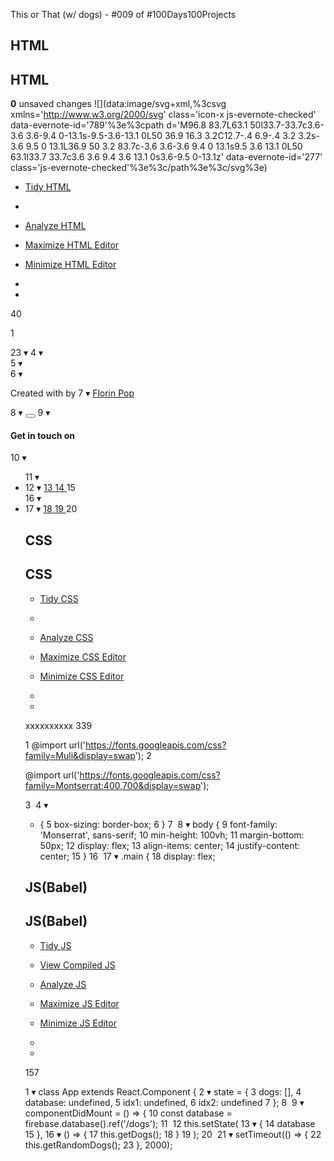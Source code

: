 This or That (w/ dogs) - #009 of #100Days100Projects

## HTML

## HTML

**0** unsaved changes ![](data:image/svg+xml,%3csvg xmlns='http://www.w3.org/2000/svg' class='icon-x js-evernote-checked' data-evernote-id='789'%3e%3cpath d='M96.8 83.7L63.1 50l33.7-33.7c3.6-3.6 3.6-9.4 0-13.1s-9.5-3.6-13.1 0L50 36.9 16.3 3.2C12.7-.4 6.9-.4 3.2 3.2s-3.6 9.5 0 13.1L36.9 50 3.2 83.7c-3.6 3.6-3.6 9.4 0 13.1s9.5 3.6 13.1 0L50 63.1l33.7 33.7c3.6 3.6 9.4 3.6 13.1 0s3.6-9.5 0-13.1z' data-evernote-id='277' class='js-evernote-checked'%3e%3c/path%3e%3c/svg%3e)

- [Tidy HTML](https://codepen.io/FlorinPop17/pen/rNBRYKZ#0)

-

- [Analyze HTML](https://codepen.io/FlorinPop17/pen/rNBRYKZ#0)
- [Maximize HTML Editor](https://codepen.io/FlorinPop17/pen/rNBRYKZ#0)
- [Minimize HTML Editor](https://codepen.io/FlorinPop17/pen/rNBRYKZ#0)

-
-

40

1
<div  id="app"></div>
2
​
3
▾
<!-- SOCIAL PANEL HTML -->
4
▾
<div  class="social-panel-container">
5
▾
 <div  class="social-panel">
6
▾
   <p>Created with <i  class="fa fa-heart"></i> by
7
▾
     <a  target="_blank"  href="https://florin-pop.com">Florin Pop</a></p>
8
▾
   <button  class="close-btn"><i  class="fas fa-times"></i></button>
9
▾
   <h4>Get in touch on</h4>
10
▾
   <ul>
11
▾
     <li>
12
▾
       <a  href="https://twitter.com/florinpop1705"  target="_blank">
13
         <i  class="fab fa-twitter"></i>
14
       </a>
15
     </li>
16
▾
     <li>
17
▾
       <a  href="https://linkedin.com/in/florinpop17"  target="_blank">
18
         <i  class="fab fa-linkedin"></i>
19
       </a>
20
     </li>

## CSS

## CSS

- [Tidy CSS](https://codepen.io/FlorinPop17/pen/rNBRYKZ#0)

-

- [Analyze CSS](https://codepen.io/FlorinPop17/pen/rNBRYKZ#0)
- [Maximize CSS Editor](https://codepen.io/FlorinPop17/pen/rNBRYKZ#0)
- [Minimize CSS Editor](https://codepen.io/FlorinPop17/pen/rNBRYKZ#0)

-
-

xxxxxxxxxx
339

1
@import  url('https://fonts.googleapis.com/css?family=Muli&display=swap');
2

@import  url('https://fonts.googleapis.com/css?family=Montserrat:400,700&display=swap');

3
​
4
▾
* {
5
 box-sizing: border-box;
6
}
7
​
8
▾
body {
9
 font-family: 'Monserrat', sans-serif;
10
 min-height: 100vh;
11
 margin-bottom: 50px;
12
 display: flex;
13
 align-items: center;
14
 justify-content: center;
15
}
16
​
17
▾
.main {
18
 display: flex;

## JS(Babel)

## JS(Babel)

- [Tidy JS](https://codepen.io/FlorinPop17/pen/rNBRYKZ#0)
- [View Compiled JS](https://codepen.io/FlorinPop17/pen/rNBRYKZ#0)
- [Analyze JS](https://codepen.io/FlorinPop17/pen/rNBRYKZ#0)
- [Maximize JS Editor](https://codepen.io/FlorinPop17/pen/rNBRYKZ#0)
- [Minimize JS Editor](https://codepen.io/FlorinPop17/pen/rNBRYKZ#0)

-
-

157

1
▾
class  App  extends  React.Component {
2
▾
 state  = {
3
   dogs: [],
4
   database: undefined,
5
   idx1: undefined,
6
   idx2: undefined
7
 };
8
​
9
▾
 componentDidMount  = () => {
10
   const  database  =  firebase.database().ref('/dogs');
11
​
12
   this.setState(
13
▾
     {
14
       database
15
     },
16
▾
     () => {
17
       this.getDogs();
18
     }
19
   );
20
​
21
▾
   setTimeout(() => {
22
     this.getRandomDogs();
23
   }, 2000);